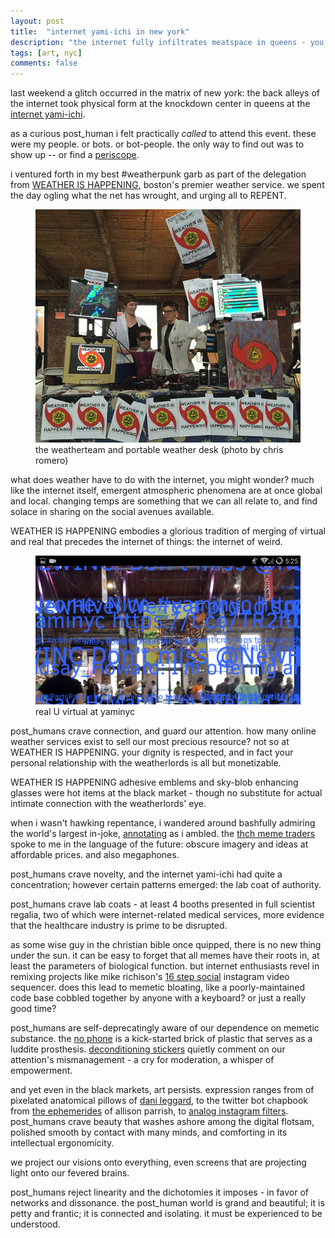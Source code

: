```yaml
---
layout: post
title:  "internet yami-ichi in new york"
description: "the internet fully infiltrates meatspace in queens - you'll never guess what happens next"
tags: [art, nyc]
comments: false
---
```


last weekend a glitch occurred in the matrix of new york: the back alleys of the internet took physical form at the knockdown center in queens at the [internet yami-ichi](http://yami-ichi.biz/nyc/).

as a curious post_human i felt practically *called* to attend this event. these were my people. or bots. or bot-people. the only way to find out was to show up -- or find a [periscope](https://www.periscope.tv/). 

i ventured forth in my best #weatherpunk garb as part of the delegation from [WEATHER IS HAPPENING](http://weatherishappening.com/), boston's premier weather service. we spent the day ogling what the net has wrought, and urging all to REPENT. 

<figure>
	<img src="/images/posts/weatherteam_yaminyc.jpg" alt="">
	<figcaption>the weatherteam and portable weather desk (photo by chris romero)</figcaption>
</figure>


what does weather have to do with the internet, you might wonder? much like the internet itself, emergent atmospheric phenomena are at once global and local. changing temps are something that we can all relate to, and find solace in sharing on the social avenues available. 

WEATHER IS HAPPENING embodies a glorious tradition of merging of virtual and real that precedes the internet of things: the internet of weird. 

<figure>
	<img src="/images/posts/annotatar_yaminyc_20150912_4.png" alt="">
	<figcaption>real U virtual at yaminyc</figcaption>
</figure>

post_humans crave connection, and guard our attention. how many online weather services exist to sell our most precious resource? not so at WEATHER IS HAPPENING. your dignity is respected, and in fact your personal relationship with the weatherlords is all but monetizable. 

WEATHER IS HAPPENING adhesive emblems and sky-blob enhancing glasses were hot items at the black market - though no substitute for actual intimate connection with the weatherlords' eye. 

when i wasn't hawking repentance, i wandered around bashfully admiring the world's largest in-joke, [annotating](http://arebe.github.io/annotatar/2015/09/14/week3a/) as i ambled. the [thch meme traders](http://twinhead.org/iyithch2033/) spoke to me in the language of the future: obscure imagery and ideas at affordable prices. and also megaphones.

post_humans crave novelty, and the internet yami-ichi had quite a concentration; however certain patterns emerged: the lab coat of authority.

post_humans crave lab coats - at least 4 booths presented in full scientist regalia, two of which were internet-related medical services, more evidence that the healthcare industry is prime to be disrupted.

as some wise guy in the christian bible once quipped, there is no new thing under the sun. it can be easy to forget that all memes have their roots in, at least the parameters of biological function. but internet enthusiasts revel in remixing projects like mike richison's [16 step social](https://www.youtube.com/watch?v=TPeJMA8xVD0) instagram video sequencer. does this lead to memetic bloating, like a poorly-maintained code base cobbled together by anyone with a keyboard? or just a really good time?

post_humans are self-deprecatingly aware of our dependence on memetic substance. the [no phone](https://www.kickstarter.com/projects/nophone-usa/the-new-and-unimproved-nophone) is a kick-started brick of plastic that serves as a luddite prosthesis. [deconditioning stickers](http://www.decostick.cc/) quietly comment on our attention's mismanagement - a cry for moderation, a whisper of empowerment.

and yet even in the black markets, art persists. expression ranges from of pixelated anatomical pillows of [dani leggard](http://www.thedis4design.tumblr.com/), to the twitter bot chapbook from [the ephemerides](https://twitter.com/the_ephemerides) of allison parrish, to [analog instagram filters](http://nycityofmike.blogspot.com/). post_humans crave beauty that washes ashore among the digital flotsam, polished smooth by contact with many minds, and comforting in its intellectual ergonomicity. 

we project our visions onto everything, even screens that are projecting light onto our fevered brains.

post_humans reject linearity and the dichotomies it imposes - in favor of networks and dissonance. the post_human world is grand and beautiful; it is petty and frantic; it is connected and isolating. it must be experienced to be understood.